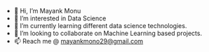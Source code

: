 - 👋 Hi, I’m Mayank Monu
- 👀 I’m interested in Data Science
- 🌱 I’m currently learning different data science technologies.
- 💞️ I’m looking to collaborate on Machine Learning based projects.
- 📫 Reach me @ mayankmono29@gmail.com

<!---
mayank-monu/mayank-monu is a ✨ special ✨ repository because its `README.md` (this file) appears on your GitHub profile.
You can click the Preview link to take a look at your changes.
--->
